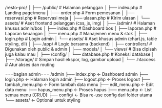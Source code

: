 /resto-pro/
│
├── /public/                # Halaman pelanggan
│   ├── index.php           # Landing page/menu
│   ├── order.php           # Form pemesanan
│   ├── reservasi.php       # Reservasi meja
│   ├── ulasan.php          # Kirim ulasan
│   └── assets/             # Aset frontend pelanggan (css, js, img)
│
├── /admin/                 # Halaman khusus admin/bos
│   ├── index.php           # Dashboard bos
│   ├── laporan.php         # Laporan keuangan
│   ├── menu.php            # Manajemen menu & stok
│   ├── login.php           # Login admin
│   └── assets/             # Aset khusus admin (chart.js, table styling, dll)
│
├── /app/                   # Logic bersama (backend)
│   ├── controllers/        # Digunakan oleh public & admin
│   ├── models/
│   └── views/              # Bisa dipisah juga kalau mau
│
├── /config/
│   └── database.php        # Koneksi database
│
├── /storage/               # Simpan hasil ekspor, log, gambar upload
│
└── .htaccess               # Atur akses dan routing

===bagian admin===
/admin
  ├── index.php           ← Dashboard admin
  ├── login.php           ← Halaman login admin
  ├── logout.php          ← Proses logout
  ├── tambah_menu.php     ← Form tambah data menu
  ├── edit_menu.php       ← Edit data menu
  ├── hapus_menu.php      ← Proses hapus
  ├── menu.php            ← List semua menu (CRUD)
  ├── config/             ← Bisa re-use config dari folder utama
  └── assets/             ← Optional untuk styling

